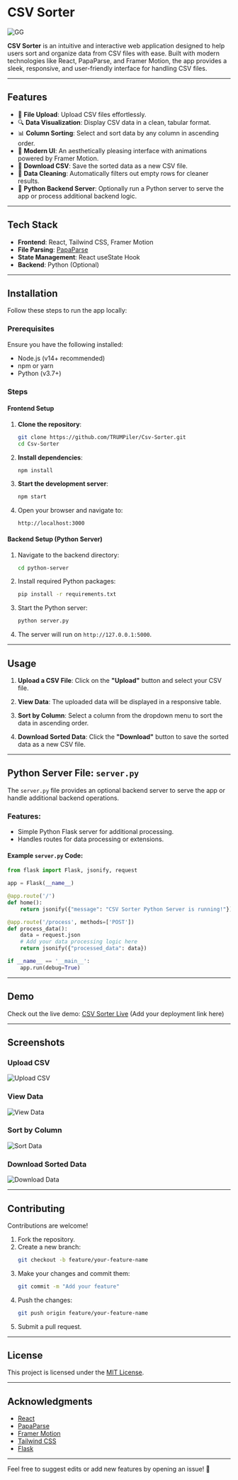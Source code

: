 # CSV Sorter

![GG](https://i.imgur.com/a/KjejVVL.png)

**CSV Sorter** is an intuitive and interactive web application designed to help users sort and organize data from CSV files with ease. Built with modern technologies like React, PapaParse, and Framer Motion, the app provides a sleek, responsive, and user-friendly interface for handling CSV files.

---

## Features

- 📂 **File Upload**: Upload CSV files effortlessly.
- 🔍 **Data Visualization**: Display CSV data in a clean, tabular format.
- 📊 **Column Sorting**: Select and sort data by any column in ascending order.
- 🎨 **Modern UI**: An aesthetically pleasing interface with animations powered by Framer Motion.
- 💾 **Download CSV**: Save the sorted data as a new CSV file.
- 🧹 **Data Cleaning**: Automatically filters out empty rows for cleaner results.
- 🚀 **Python Backend Server**: Optionally run a Python server to serve the app or process additional backend logic.

---

## Tech Stack

- **Frontend**: React, Tailwind CSS, Framer Motion
- **File Parsing**: [PapaParse](https://www.papaparse.com/)
- **State Management**: React useState Hook
- **Backend**: Python (Optional)

---

## Installation

Follow these steps to run the app locally:

### Prerequisites
Ensure you have the following installed:
- Node.js (v14+ recommended)
- npm or yarn
- Python (v3.7+)

### Steps

#### Frontend Setup

1. **Clone the repository**:
   ```bash
   git clone https://github.com/TRUMPiler/Csv-Sorter.git
   cd Csv-Sorter
   ```

2. **Install dependencies**:
   ```bash
   npm install
   ```

3. **Start the development server**:
   ```bash
   npm start
   ```

4. Open your browser and navigate to:
   ```
   http://localhost:3000
   ```

#### Backend Setup (Python Server)

1. Navigate to the backend directory:
   ```bash
   cd python-server
   ```

2. Install required Python packages:
   ```bash
   pip install -r requirements.txt
   ```

3. Start the Python server:
   ```bash
   python server.py
   ```

4. The server will run on `http://127.0.0.1:5000`.

---

## Usage

1. **Upload a CSV File**:
   Click on the **"Upload"** button and select your CSV file.

2. **View Data**:
   The uploaded data will be displayed in a responsive table.

3. **Sort by Column**:
   Select a column from the dropdown menu to sort the data in ascending order.

4. **Download Sorted Data**:
   Click the **"Download"** button to save the sorted data as a new CSV file.

---

## Python Server File: `server.py`

The `server.py` file provides an optional backend server to serve the app or handle additional backend operations.

### Features:
- Simple Python Flask server for additional processing.
- Handles routes for data processing or extensions.

#### Example `server.py` Code:
```python
from flask import Flask, jsonify, request

app = Flask(__name__)

@app.route('/')
def home():
    return jsonify({"message": "CSV Sorter Python Server is running!"})

@app.route('/process', methods=['POST'])
def process_data():
    data = request.json
    # Add your data processing logic here
    return jsonify({"processed_data": data})

if __name__ == '__main__':
    app.run(debug=True)
```

---

## Demo

Check out the live demo: [CSV Sorter Live](#) (Add your deployment link here)

---

## Screenshots

### Upload CSV
![Upload CSV](https://via.placeholder.com/600x400.png?text=Upload+CSV)

### View Data
![View Data](https://via.placeholder.com/600x400.png?text=View+Data)

### Sort by Column
![Sort Data](https://via.placeholder.com/600x400.png?text=Sort+Data)

### Download Sorted Data
![Download Data](https://via.placeholder.com/600x400.png?text=Download+Data)

---

## Contributing

Contributions are welcome!

1. Fork the repository.
2. Create a new branch:
   ```bash
   git checkout -b feature/your-feature-name
   ```
3. Make your changes and commit them:
   ```bash
   git commit -m "Add your feature"
   ```
4. Push the changes:
   ```bash
   git push origin feature/your-feature-name
   ```
5. Submit a pull request.

---

## License

This project is licensed under the [MIT License](LICENSE).

---

## Acknowledgments

- [React](https://reactjs.org/)
- [PapaParse](https://www.papaparse.com/)
- [Framer Motion](https://www.framer.com/motion/)
- [Tailwind CSS](https://tailwindcss.com/)
- [Flask](https://flask.palletsprojects.com/)

---

Feel free to suggest edits or add new features by opening an issue! 🎉
